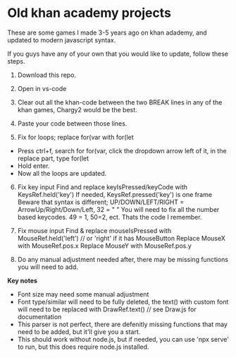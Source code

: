 # Old khan academy projects
These are some games I made 3-5 years ago on khan adademy, and updated to modern javascript syntax.

If you guys have any of your own that you would like to update, follow these steps.
1. Download this repo.
2. Open in vs-code
3. Clear out all the khan-code between the two BREAK lines in any of the khan games, Chargy2 would be the best.
4. Paste your code between those lines.
   
5. Fix for loops; replace for(var with for(let
- Press ctrl+f, search for for(var, click the dropdown arrow left of it, in the replace part, type for(let
- Hold enter.
- Now all the loops are updated.

6. Fix key input
Find and replace keyIsPressed/keyCode with KeysRef.held('key')
If needed, KeysRef.pressed('key') is one frame
Beware that syntax is different; UP/DOWN/LEFT/RIGHT = ArrowUp/Right/Down/Left, 32 = " "
You will need to fix all the number based keycodes.
49 = 1, 50=2, ect. Thats the code I remember.
   
7. Fix mouse input
Find & replace mouseIsPressed with MouseRef.held('left') // or 'right' if it has MouseButton
Replace MouseX with MouseRef.pos.x
Replace MouseY with MouseRef.pos.y

8. Do any manual adjustment needed after, there may be missing functions you will need to add.
   
**Key notes**
- Font size may need some manual adjustment
- Font type/similar will need to be fully deleted, the text() with custom font will need to be replaced with DrawRef.text() // see Draw.js for documentation
- This parser is not perfect, there are defenitly missing functions that may need to be added, but it'll give you a start.
- This should work without node.js, but if needed, you can use 'npx serve' to run, but this does require node.js installed.
